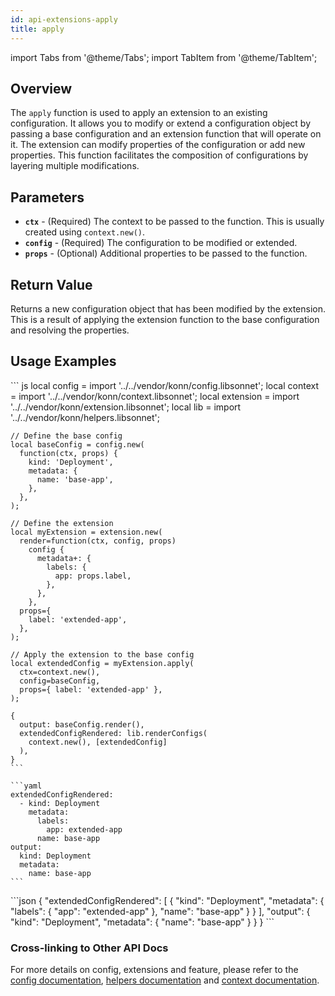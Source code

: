 ```yaml
---
id: api-extensions-apply
title: apply
---
```


import Tabs from '@theme/Tabs';
import TabItem from '@theme/TabItem';



## Overview
The `apply` function is used to apply an extension to an existing configuration. It allows you to modify or extend a configuration object by passing a base configuration and an extension function that will operate on it. The extension can modify properties of the configuration or add new properties. This function facilitates the composition of configurations by layering multiple modifications.

## Parameters
- **`ctx`** - (Required) The context to be passed to the function. This is usually created using `context.new()`.
- **`config`** - (Required) The configuration to be modified or extended.
- **`props`** - (Optional) Additional properties to be passed to the function.

## Return Value
Returns a new configuration object that has been modified by the extension. This is a result of applying the extension function to the base configuration and resolving the properties.

## Usage Examples

<Tabs>
     <TabItem value="jsonnet" label="Jsonnet" default>
    ``` js
    local config = import '../../vendor/konn/config.libsonnet';
    local context = import '../../vendor/konn/context.libsonnet';
    local extension = import '../../vendor/konn/extension.libsonnet';
    local lib = import '../../vendor/konn/helpers.libsonnet';

    // Define the base config
    local baseConfig = config.new(
      function(ctx, props) {
        kind: 'Deployment',
        metadata: {
          name: 'base-app',
        },
      },
    );

    // Define the extension
    local myExtension = extension.new(
      render=function(ctx, config, props)
        config {
          metadata+: {
            labels: {
              app: props.label,
            },
          },
        },
      props={
        label: 'extended-app',
      },
    );

    // Apply the extension to the base config
    local extendedConfig = myExtension.apply(
      ctx=context.new(),
      config=baseConfig,
      props={ label: 'extended-app' },
    );

    {
      output: baseConfig.render(),
      extendedConfigRendered: lib.renderConfigs(
        context.new(), [extendedConfig]
      ),
    }
    ``` 
  </TabItem>
  <TabItem value="yaml" label="YAML Output">

    ```yaml
    extendedConfigRendered:
      - kind: Deployment
        metadata:
          labels:
            app: extended-app
          name: base-app
    output:
      kind: Deployment
      metadata:
        name: base-app
    ```
  </TabItem>
  <TabItem value="json" label="JSON Output">
    ```json
    {
       "extendedConfigRendered": [
          {
             "kind": "Deployment",
             "metadata": {
                "labels": {
                   "app": "extended-app"
                },
                "name": "base-app"
             }
          }
       ],
       "output": {
          "kind": "Deployment",
          "metadata": {
             "name": "base-app"
          }
       }
    }
    ```
    </TabItem>
</Tabs>

### Cross-linking to Other API Docs
For more details on config, extensions and feature, please refer to the [config documentation](/api/config/api-config-new), [helpers documentation](/api/helpers/api-helpers-render-configs) and [context documentation](/api/context/api-context-new).
